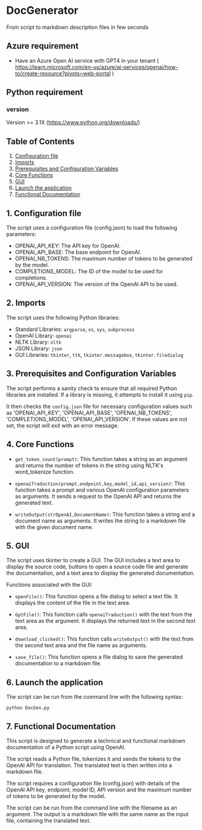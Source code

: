 # DocGenerator
From script to markdown description files in few seconds

## Azure requirement
 - Have an Azure Open AI service with GPT4 in your tenant ( https://learn.microsoft.com/en-us/azure/ai-services/openai/how-to/create-resource?pivots=web-portal )

## Python requirement
### version
Version >= 3.1X (https://www.python.org/downloads/)

## Table of Contents
1. [Configuration file](#Configuration-file)
2. [Imports](#imports)
3. [Prerequisites and Configuration Variables](#prerequisites-and-configuration-variables)
4. [Core Functions](#core-functions)
5. [GUI](#gui)
6. [Launch the application](#app_launch)
7. [Functional Documentation](#functionalDoc)


<a name="Configuration-file"/>

## 1. Configuration file
The script uses a configuration file (config.json) to load the following parameters:
- OPENAI_API_KEY: The API key for OpenAI.
- OPENAI_API_BASE: The base endpoint for OpenAI.
- OPENAI_NB_TOKENS: The maximum number of tokens to be generated by the model.
- COMPLETIONS_MODEL: The ID of the model to be used for completions.
- OPENAI_API_VERSION: The version of the OpenAI API to be used.

<a name="imports"/>

## 2. Imports

The script uses the following Python libraries:

- Standard Libraries: `argparse`, `os`, `sys`, `subprocess`
- OpenAI Library: `openai`
- NLTK Library: `nltk`
- JSON Library: `json`
- GUI Libraries: `tkinter`, `ttk`, `tkinter.messagebox`, `tkinter.filedialog`

<a name="prerequisites-and-configuration-variables"/>

## 3. Prerequisites and Configuration Variables

The script performs a sanity check to ensure that all required Python libraries are installed. If a library is missing, it attempts to install it using `pip`.

It then checks the `config.json` file for necessary configuration values such as 'OPENAI_API_KEY', 'OPENAI_API_BASE', 'OPENAI_NB_TOKENS', 'COMPLETIONS_MODEL', 'OPENAI_API_VERSION'. If these values are not set, the script will exit with an error message.

<a name="core-functions"/>

## 4. Core Functions

- `get_token_count(prompt)`: This function takes a string as an argument and returns the number of tokens in the string using NLTK's word_tokenize function.

- `openaiTraduction(prompt,endpoint,key,model_id,api_version)`: This function takes a prompt and various OpenAI configuration parameters as arguments. It sends a request to the OpenAI API and returns the generated text.

- `writeOutput(strOpenAI,DocumentName)`: This function takes a string and a document name as arguments. It writes the string to a markdown file with the given document name.

<a name="gui"/>

## 5. GUI

The script uses tkinter to create a GUI. The GUI includes a text area to display the source code, buttons to open a source code file and generate the documentation, and a text area to display the generated documentation.

Functions associated with the GUI:

- `openFile()`: This function opens a file dialog to select a text file. It displays the content of the file in the text area.

- `GptFile()`: This function calls `openaiTraduction()` with the text from the text area as the argument. It displays the returned text in the second text area.

- `download_clicked()`: This function calls `writeOutput()` with the text from the second text area and the file name as arguments.

- `save_file()`: This function opens a file dialog to save the generated documentation to a markdown file.

<a name="app_launch"/>

## 6. Launch the application 
The script can be run from the command line with the following syntax:
```
python DocGen.py 
```

<a name="functionalDoc"/>

## 7. Functional Documentation

This script is designed to generate a technical and functional markdown documentation of a Python script using OpenAI. 

The script reads a Python file, tokenizes it and sends the tokens to the OpenAI API for translation. The translated text is then written into a markdown file.

The script requires a configuration file (config.json) with details of the OpenAI API key, endpoint, model ID, API version and the maximum number of tokens to be generated by the model.

The script can be run from the command line with the filename as an argument. The output is a markdown file with the same name as the input file, containing the translated text.
